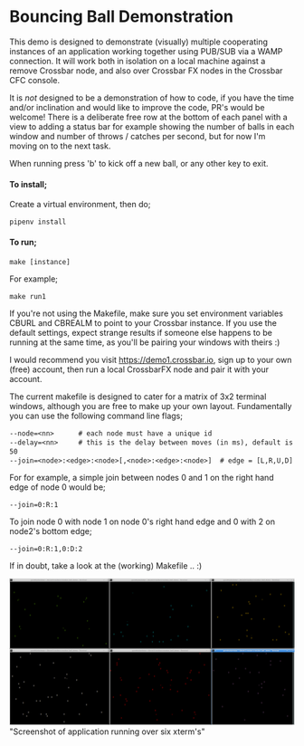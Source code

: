 # Bouncing Ball Demonstration

This demo is designed to demonstrate (visually) multiple cooperating instances of an application
working together using PUB/SUB via a WAMP connection. It will work both in isolation on a local
machine against a remove Crossbar node, and also over Crossbar FX nodes in the Crossbar CFC console.

It is *not* designed to be a demonstration of how to code, if you have the time and/or inclination
and would like to improve the code, PR's would be welcome! There is a deliberate free row at the bottom
of each panel with a view to adding a status bar for example showing the number of balls in each window
and number of throws / catches per second, but for now I'm moving on to the next task.

When running press 'b' to kick off a new ball, or any other key to exit.

#### To install;

Create a virtual environment, then do;
```
pipenv install
```

#### To run;

```
make [instance]
```
For example;
```
make run1
```
If you're not using the Makefile, make sure you set environment variables CBURL and CBREALM to point
to your Crossbar instance. If you use the default settings, expect strange results if someone else happens to be running at the same time, as you'll be pairing your windows with theirs :)

I would recommend you visit https://demo1.crossbar.io, sign up to your own (free) account, then run a 
local CrossbarFX node and pair it with your account.

The current makefile is designed to cater for a matrix of 3x2 terminal windows, although you are free to 
make up your own layout. Fundamentally you can use the following command line flags;
```
--node=<nn>      # each node must have a unique id
--delay=<nn>     # this is the delay between moves (in ms), default is 50
--join=<node>:<edge>:<node>[,<node>:<edge>:<node>]  # edge = [L,R,U,D]
```
For for example, a simple join between nodes 0 and 1 on the right hand edge of node 0 would be;
```
--join=0:R:1
```
To join node 0 with node 1 on node 0's right hand edge and 0 with 2 on node2's bottom edge;
```
--join=0:R:1,0:D:2
```
If in doubt, take a look at the (working) Makefile .. :)

![balls](https://raw.githubusercontent.com/oddjobz/crossbar_ball_demo/master/balls.png) "Screenshot of application running over six xterm's"